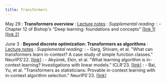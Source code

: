 ```yaml
---
title: Transformers
---
```


May 29
: **Transformers overview**
: [Lecture notes](https://vitercik.github.io/ml4do/assets/notes/lecture16.pdf)
: *Supplemental reading:*
: - Chapter 12 of Bishop's "Deep learning: foundations and concepts" [[link 1]](https://searchworks.stanford.edu/view/in00000073280) [[link 2]](https://issuu.com/cmb321/docs/deep_learning_ebook)

June 3
: **Beyond discrete optimization: Transformers as algorithms**
: [Lecture notes](https://vitercik.github.io/ml4do/assets/notes/lecture17.pdf)
: *Supplemental reading:*
: - Garg, Shivam, et al. "What can transformers learn in-context? A case study of simple function classes." NeurIPS'22. [[link]](https://arxiv.org/pdf/2208.01066.pdf)
: - Akyürek, Ekin, et al. "What learning algorithm is in-context learning? Investigations with linear models." ICLR'23. [[link]](https://arxiv.org/pdf/2211.15661)
: - Bai, Yu, et al. "Transformers as statisticians: Provable in-context learning with in-context algorithm selection." NeurIPS'23. [[link]](https://arxiv.org/pdf/2306.04637)
